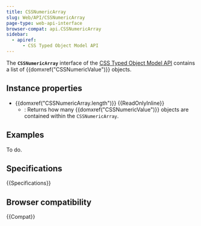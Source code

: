 ```yaml
---
title: CSSNumericArray
slug: Web/API/CSSNumericArray
page-type: web-api-interface
browser-compat: api.CSSNumericArray
sidebar:
  - apiref:
      - CSS Typed Object Model API
---
```


The **`CSSNumericArray`** interface of the [CSS Typed Object Model API](/en-US/docs/Web/API/CSS_Object_Model) contains a list of {{domxref("CSSNumericValue")}} objects.

## Instance properties

- {{domxref("CSSNumericArray.length")}} {{ReadOnlyInline}}
  - : Returns how many {{domxref("CSSNumericValue")}} objects are contained within the `CSSNumericArray`.

## Examples

To do.

## Specifications

{{Specifications}}

## Browser compatibility

{{Compat}}
